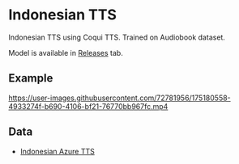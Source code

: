 # Indonesian TTS

Indonesian TTS using Coqui TTS. Trained on Audiobook dataset.

Model is available in [Releases](https://github.com/Wikidepia/indonesian-tts/releases/) tab.

## Example

https://user-images.githubusercontent.com/72781956/175180558-4933274f-b690-4106-bf21-76770bb967fc.mp4

## Data

- [Indonesian Azure TTS](https://depia.wiki/files/azure-tts.tar)
